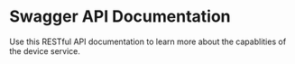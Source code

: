 # Swagger API Documentation
Use this RESTful API documentation to learn more about the capablities of the device service.

<swagger-ui src="https://raw.githubusercontent.com/edgexfoundry/device-onvif-camera/{{version}}/doc/openapi/{{api_version}}/device-onvif-camera.yaml"/>
